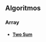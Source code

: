 ## Algoritmos
### Array
- #### [Two Sum](https://github.com/SourerDev/algoritmos/tree/master/two-sum)
